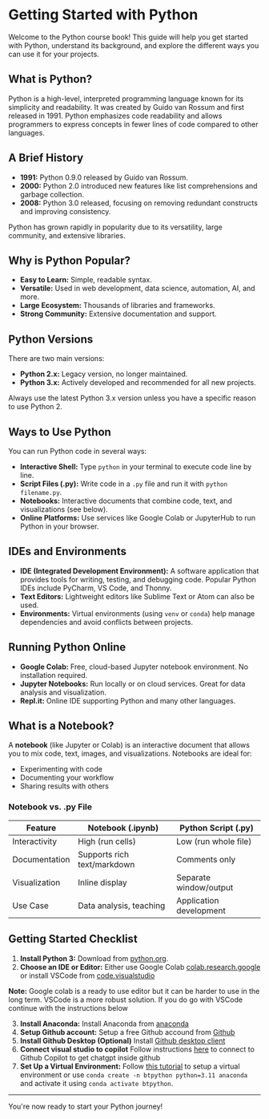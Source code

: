 # Getting Started with Python

Welcome to the Python course book! This guide will help you get started with Python, understand its background, and explore the different ways you can use it for your projects.

## What is Python?

Python is a high-level, interpreted programming language known for its simplicity and readability. It was created by Guido van Rossum and first released in 1991. Python emphasizes code readability and allows programmers to express concepts in fewer lines of code compared to other languages.

## A Brief History

- **1991:** Python 0.9.0 released by Guido van Rossum.
- **2000:** Python 2.0 introduced new features like list comprehensions and garbage collection.
- **2008:** Python 3.0 released, focusing on removing redundant constructs and improving consistency.

Python has grown rapidly in popularity due to its versatility, large community, and extensive libraries.

## Why is Python Popular?

- **Easy to Learn:** Simple, readable syntax.
- **Versatile:** Used in web development, data science, automation, AI, and more.
- **Large Ecosystem:** Thousands of libraries and frameworks.
- **Strong Community:** Extensive documentation and support.

## Python Versions

There are two main versions:
- **Python 2.x:** Legacy version, no longer maintained.
- **Python 3.x:** Actively developed and recommended for all new projects.

Always use the latest Python 3.x version unless you have a specific reason to use Python 2.

## Ways to Use Python

You can run Python code in several ways:
- **Interactive Shell:** Type `python` in your terminal to execute code line by line.
- **Script Files (.py):** Write code in a `.py` file and run it with `python filename.py`.
- **Notebooks:** Interactive documents that combine code, text, and visualizations (see below).
- **Online Platforms:** Use services like Google Colab or JupyterHub to run Python in your browser.

## IDEs and Environments

- **IDE (Integrated Development Environment):** A software application that provides tools for writing, testing, and debugging code. Popular Python IDEs include PyCharm, VS Code, and Thonny.
- **Text Editors:** Lightweight editors like Sublime Text or Atom can also be used.
- **Environments:** Virtual environments (using `venv` or `conda`) help manage dependencies and avoid conflicts between projects.

## Running Python Online

- **Google Colab:** Free, cloud-based Jupyter notebook environment. No installation required.
- **Jupyter Notebooks:** Run locally or on cloud services. Great for data analysis and visualization.
- **Repl.it:** Online IDE supporting Python and many other languages.

## What is a Notebook?

A **notebook** (like Jupyter or Colab) is an interactive document that allows you to mix code, text, images, and visualizations. Notebooks are ideal for:
- Experimenting with code
- Documenting your workflow
- Sharing results with others

### Notebook vs. .py File

| Feature         | Notebook (.ipynb)         | Python Script (.py)      |
|-----------------|--------------------------|--------------------------|
| Interactivity   | High (run cells)         | Low (run whole file)     |
| Documentation   | Supports rich text/markdown | Comments only           |
| Visualization   | Inline display           | Separate window/output   |
| Use Case        | Data analysis, teaching  | Application development  |

## Getting Started Checklist

1. **Install Python 3:** Download from [python.org](https://www.python.org/downloads/).
2. **Choose an IDE or Editor:** Either use Google Colab [colab.research.google](https://colab.research.google.com/) or install VSCode from [code.visualstudio](https://code.visualstudio.com/)

**Note:** Google colab is a ready to use editor but it can be harder to use in the long term. VSCode is a more robust solution. If you do go with VSCode continue with the instructions below


3. **Install Anaconda:** Install Anaconda from [anaconda](https://www.anaconda.com/)
4. **Setup Github account:** Setup a free Github accound from [Github](https://github.com/)
5. **Install Github Desktop (Optional)** Install [Github desktop client](https://github.com/apps/desktop)
6. **Connect visual studio to copilot** Follow instructions [here](https://visualstudio.microsoft.com/github-copilot/) to connect to Github Copilot to get chatgpt inside github 
7. **Set Up a Virtual Environment:** Follow [this tutorial](https://www.anaconda.com/docs/tools/anaconda-navigator/tutorials/manage-environments) to setup a virtual environment or use `conda create -n btpython python=3.11 anaconda` and activate it using `conda activate btpython`.

---

You're now ready to start your Python journey!
